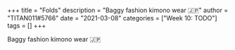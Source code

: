 +++
title = "Folds"
description = "Baggy fashion kimono wear 🇯🇵"
author = "TITAN011#5766"
date = "2021-03-08"
categories = ["Week 10: TODO"]
tags = []
+++

Baggy fashion kimono wear 🇯🇵
